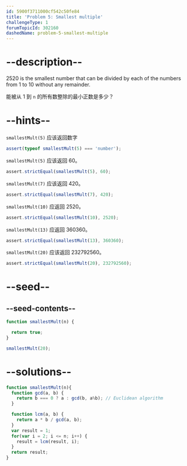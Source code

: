 ```yaml
---
id: 5900f3711000cf542c50fe84
title: 'Problem 5: Smallest multiple'
challengeType: 1
forumTopicId: 302160
dashedName: problem-5-smallest-multiple
---
```


# --description--

2520 is the smallest number that can be divided by each of the numbers from 1 to 10 without any remainder.

能被从 1 到 `n` 的所有数整除的最小正数是多少？

# --hints--

`smallestMult(5)` 应该返回数字

```js
assert(typeof smallestMult(5) === 'number');
```

`smallestMult(5)` 应该返回 60。

```js
assert.strictEqual(smallestMult(5), 60);
```

`smallestMult(7)` 应该返回 420。

```js
assert.strictEqual(smallestMult(7), 420);
```

`smallestMult(10)` 应返回 2520。

```js
assert.strictEqual(smallestMult(10), 2520);
```

`smallestMult(13)` 应返回 360360。

```js
assert.strictEqual(smallestMult(13), 360360);
```

`smallestMult(20)` 应该返回 232792560。

```js
assert.strictEqual(smallestMult(20), 232792560);
```

# --seed--

## --seed-contents--

```js
function smallestMult(n) {

  return true;
}

smallestMult(20);
```

# --solutions--

```js
function smallestMult(n){
  function gcd(a, b) {
    return b === 0 ? a : gcd(b, a%b); // Euclidean algorithm
  }

  function lcm(a, b) {
    return a * b / gcd(a, b);
  }
  var result = 1;
  for(var i = 2; i <= n; i++) {
    result = lcm(result, i);
  }
  return result;
}
```
